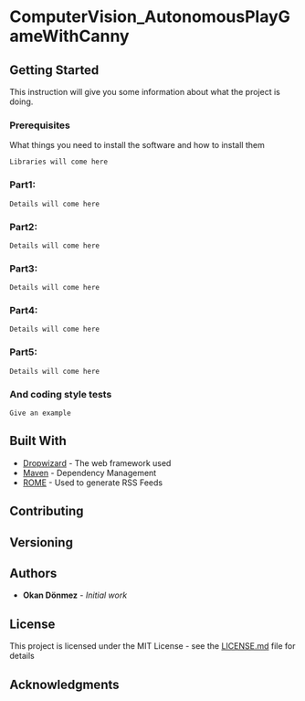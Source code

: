 # ComputerVision_AutonomousPlayGameWithCanny


## Getting Started

This instruction will give you some information about what the project is doing.

### Prerequisites

What things you need to install the software and how to install them

```
Libraries will come here
```

### Part1:
```
Details will come here
```
### Part2: 
```
Details will come here
```
### Part3: 
```
Details will come here
```
### Part4: 
```
Details will come here
```
### Part5: 
```
Details will come here
```


### And coding style tests

```
Give an example
```

## Built With

* [Dropwizard](http://www.dropwizard.io/1.0.2/docs/) - The web framework used
* [Maven](https://maven.apache.org/) - Dependency Management
* [ROME](https://rometools.github.io/rome/) - Used to generate RSS Feeds

## Contributing


## Versioning


## Authors

* **Okan Dönmez** - *Initial work*

## License

This project is licensed under the MIT License - see the [LICENSE.md](LICENSE.md) file for details

## Acknowledgments
